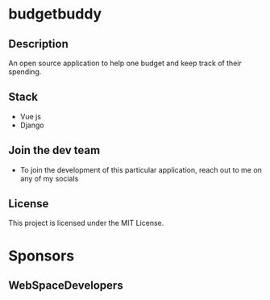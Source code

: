 # budgetbuddy

## Description
An open source application to help one budget and keep track of their spending.


## Stack
- Vue js
- Django

## Join the dev team
- To join the development of this particular application, reach out to me on any of my socials


## License
This project is licensed under the MIT License.

# Sponsors
## WebSpaceDevelopers

